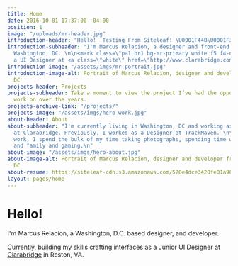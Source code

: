 ```yaml
---
title: Home
date: 2016-10-01 17:37:00 -04:00
position: 1
image: "/uploads/mr-header.jpg"
introduction-header: "Hello!  Testing From Siteleaf! \U0001F44B\U0001F3FE"
introduction-subheader: "I'm Marcus Relacion, a designer and front-end developer from
  Washington, DC. \n\n<mark class=\"pa1 br1 bg-mr-primary white f5 f4-ns\">Currently
  a UI Designer at <a class=\"white\" href=\"http://www.clarabridge.com\" target=\"_blank\">Clarabridge</a>.</mark>\n"
introduction-image: "/assets/imgs/mr-portrait.jpg"
introduction-image-alt: Portrait of Marcus Relacion, designer and developer from Washington,
  DC
projects-header: Projects
projects-subheader: Take a moment to view the project I’ve had the opportunity to
  work on over the years.
projects-archive-link: "/projects/"
projects-image: "/assets/imgs/hero-work.jpg"
about-header: About
about-subheader: "I'm currently living in Washington, DC and working as a UI Designer
  at Clarabridge. Previously, I worked as a Designer at TrackMaven. \n\nOutside of
  work, I spend the bulk of my time taking photographs, spending time with friends
  and family and gaming.\n"
about-image: "/assets/imgs/hero-about.jpg"
about-image-alt: Portrait of Marcus Relacion, designer and developer from Washington,
  DC
about-resume: https://siteleaf-cdn.s3.amazonaws.com/570e4dce3420fe01a900032f/assets/5717af4c3420fe073d000161.pdf?X-Amz-Expires=600&X-Amz-Date=20170731T021724Z&X-Amz-Algorithm=AWS4-HMAC-SHA256&X-Amz-Credential=AKIAI2QYAGBXKTUSU2MA/20170731/us-east-1/s3/aws4_request&X-Amz-SignedHeaders=host&X-Amz-Signature=efff05bff2a0202b501064d335ce9eac442ac427d3f26d6fdaeae53fa19c4059
layout: pages/home
---
```


# Hello!

I'm Marcus Relacion, a Washington, D.C. based designer, and developer. 

Currently, building my skills crafting interfaces as a Junior UI Designer at [Clarabridge](http://www.clarabridge.com/) in Reston, VA.